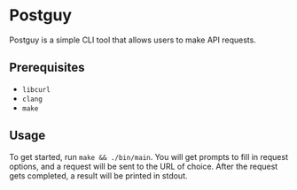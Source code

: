 # Postguy

Postguy is a simple CLI tool that allows users to make API requests.

## Prerequisites

- `libcurl`
- `clang`
- `make`

## Usage

To get started, run `make && ./bin/main`. You will get prompts to fill in request options, and a request will be sent to the URL of choice. After the request gets completed, a result will be printed in stdout.
